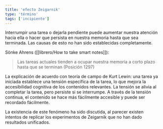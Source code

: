 ```yaml
---
title: 'efecto Zeigarnik'
type: 'término'
tags: ['incipiente']
---
```


Interrumpir una tarea o dejarla pendiente puede aumentar nuestra atención hacia ella o hacer que persista en nuestra memoria hasta que sea terminada. Las causas de esto no han sido establecidas completamente.

Sönke Ahrens ([[librero/How to take smart notes]]):

> Las tareas actuales tienden a ocupar nuestra memoria a corto plazo hasta que se terminan (Posición 1297)

La explicación de acuerdo con teoría de campo de Kurt Lewin: una tarea ya iniciada establece una tensión específica de la tarea, lo que mejora la accesibilidad cognitiva de los contenidos relevantes. La tensión se alivia al completar la tarea, pero persiste si se interrumpe. A través de la tensión continua, el contenido se hace más fácilmente accesible y puede ser recordado fácilmente.

La existencia de este fenómeno ha sido discutida, al parecer existen intentos de replicar los experimentos de Zeigarnik que no han dado resultados unificados.
